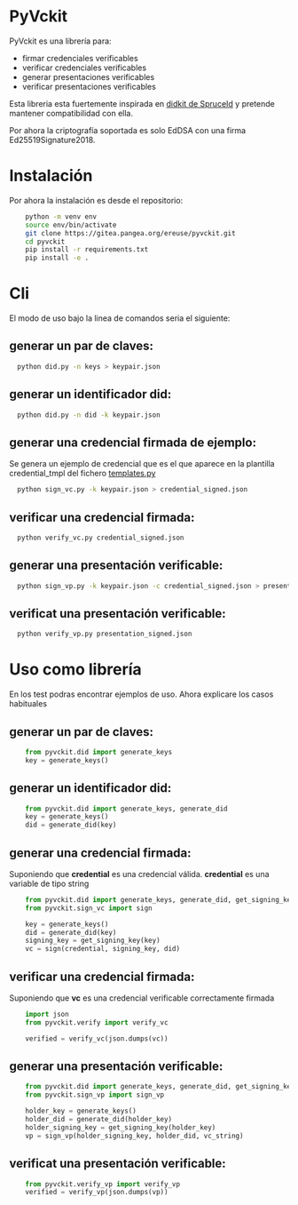 # PyVckit
PyVckit es una librería para:
 - firmar credenciales verificables
 - verificar credenciales verificables
 - generar presentaciones verificables
 - verificar presentaciones verificables

Esta libreria esta fuertemente inspirada en [didkit de SpruceId](https://github.com/spruceid/didkit) y pretende mantener compatibilidad con ella.

Por ahora la criptografía soportada es solo EdDSA con una firma Ed25519Signature2018.

# Instalación
Por ahora la instalación es desde el repositorio:
```sh
    python -m venv env
    source env/bin/activate
    git clone https://gitea.pangea.org/ereuse/pyvckit.git
    cd pyvckit
    pip install -r requirements.txt
    pip install -e .
```

# Cli
El modo de uso bajo la linea de comandos seria el siguiente:

## generar un par de claves:
```sh
  python did.py -n keys > keypair.json
```

## generar un identificador did:
```sh
  python did.py -n did -k keypair.json
```

## generar una credencial firmada de ejemplo:
Se genera un ejemplo de credencial que es el que aparece en la plantilla credential_tmpl del fichero [templates.py](templates.py)
```sh
  python sign_vc.py -k keypair.json > credential_signed.json
```

## verificar una credencial firmada:
```sh
  python verify_vc.py credential_signed.json
```

## generar una presentación verificable:
```sh
  python sign_vp.py -k keypair.json -c credential_signed.json > presentation_signed.json
```

## verificat una presentación verificable:
```sh
  python verify_vp.py presentation_signed.json
```

# Uso como librería
En los test podras encontrar ejemplos de uso. Ahora explicare los casos habituales

## generar un par de claves:
```python
    from pyvckit.did import generate_keys
    key = generate_keys()
```

## generar un identificador did:
```python
    from pyvckit.did import generate_keys, generate_did
    key = generate_keys()
    did = generate_did(key)
```

## generar una credencial firmada:
Suponiendo que **credential** es una credencial válida.
**credential** es una variable de tipo string
```python
    from pyvckit.did import generate_keys, generate_did, get_signing_key
    from pyvckit.sign_vc import sign

    key = generate_keys()
    did = generate_did(key)
    signing_key = get_signing_key(key)
    vc = sign(credential, signing_key, did)
```

## verificar una credencial firmada:
Suponiendo que **vc** es una credencial verificable correctamente firmada
```python
    import json
    from pyvckit.verify import verify_vc

    verified = verify_vc(json.dumps(vc))
```

## generar una presentación verificable:
```python
    from pyvckit.did import generate_keys, generate_did, get_signing_key
    from pyvckit.sign_vp import sign_vp

    holder_key = generate_keys()
    holder_did = generate_did(holder_key)
    holder_signing_key = get_signing_key(holder_key)
    vp = sign_vp(holder_signing_key, holder_did, vc_string)
```

## verificat una presentación verificable:
```python
    from pyvckit.verify_vp import verify_vp
    verified = verify_vp(json.dumps(vp))
```
